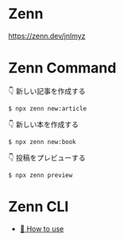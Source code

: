# Zenn

https://zenn.dev/jnlmyz

# Zenn Command


  👇  新しい記事を作成する
  ```
  $ npx zenn new:article
  ```

  👇  新しい本を作成する
  ```
  $ npx zenn new:book
  ```

  👇  投稿をプレビューする
  ```
  $ npx zenn preview
  ```
# Zenn CLI

* [📘 How to use](https://zenn.dev/zenn/articles/zenn-cli-guide)